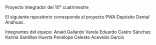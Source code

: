Proyecto integrador del 10° cuatrimestre

El siguiente repositorio corresponde al proyecto PWA Depósito Dental Anáhuac.

Integrantes del equipo: Anaid Gallardo Varela Eduardo Castro Sánchez Karina Santillan Huerta Penélope Celeste Acevedo García